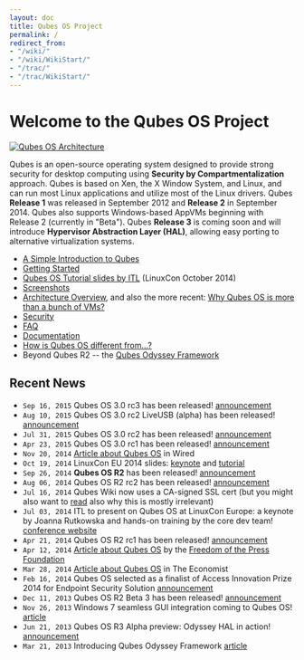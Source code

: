 ```yaml
---
layout: doc
title: Qubes OS Project
permalink: /
redirect_from:
- "/wiki/"
- "/wiki/WikiStart/"
- "/trac/"
- "/trac/WikiStart/"
---
```


Welcome to the Qubes OS Project
===============================

[![Qubes OS Architecture](/attachment/wiki/QubesArchitecture/qubes-arch-diagram-1.png)](/doc/QubesArchitecture/)

Qubes is an open-source operating system designed to provide strong security for desktop computing using **Security by Compartmentalization** approach. Qubes is based on Xen, the X Window System, and Linux, and can run most Linux applications and utilize most of the Linux drivers. Qubes **Release 1** was released in September 2012 and **Release 2** in September 2014. Qubes also supports Windows-based AppVMs beginning with Release 2 (currently in "Beta"). Qubes **Release 3** is coming soon and will introduce **Hypervisor Abstraction Layer (HAL)**, allowing easy porting to alternative virtualization systems.

-   [A Simple Introduction to Qubes](/intro/)
-   [Getting Started](/doc/GettingStarted/)
-   [Qubes OS Tutorial slides by ITL](http://www.invisiblethingslab.com/resources/2014/LinuxCon_2014_Qubes_Tutorial.pdf) (LinuxCon October 2014)
-   [Screenshots](/media/)
-   [Architecture Overview](/doc/QubesArchitecture/), and also the more recent: [Why Qubes OS is more than a bunch of VMs?](http://www.invisiblethingslab.com/resources/2014/Software_compartmentalization_vs_physical_separation.pdf)
-   [Security](/doc/QubesSecurity/)
-   [FAQ](/doc/UserFaq/)
-   [Documentation](/doc/)
-   [How is Qubes OS different from...?](http://blog.invisiblethings.org/2012/09/12/how-is-qubes-os-different-from.html)
-   Beyond Qubes R2 -- the [Qubes Odyssey Framework](http://blog.invisiblethings.org/2013/03/21/introducing-qubes-odyssey-framework.html)

Recent News
-----------
-   `Sep 16, 2015` Qubes OS 3.0 rc3 has been released! [announcement](https://groups.google.com/d/msg/qubes-users/v-eTHh3JLo0/AlaBthwhLQAJ)
-   `Aug 10, 2015` Qubes OS 3.0 rc2 LiveUSB (alpha) has been released! [announcement](https://groups.google.com/d/msg/qubes-users/IQdCEpkooto/iyMh3LuzCAAJ)
-   `Jul 31, 2015` Qubes OS 3.0 rc2 has been released! [announcement](https://groups.google.com/d/msg/qubes-users/jw9CdQepMPE/95HQDF6QBwAJ)
-   `Apr 23, 2015` Qubes OS 3.0 rc1 has been released! [announcement](http://blog.invisiblethings.org/2015/04/23/qubes-30rc1-and-roadmap.html)
-   `Nov 20, 2014` [Article about Qubes OS](http://www.wired.com/2014/11/protection-from-hackers/) in Wired
-   `Oct 19, 2014` LinuxCon EU 2014 slides: [keynote](http://www.invisiblethingslab.com/resources/2014/LinuxCon_2014_Qubes_Keynote.pdf) and [tutorial](http://www.invisiblethingslab.com/resources/2014/LinuxCon_2014_Qubes_Tutorial.pdf)
-   `Sep 26, 2014` **Qubes OS R2** has been released! [announcement](http://blog.invisiblethings.org/2014/09/26/announcing-qubes-os-release-2.html)
-   `Aug 06, 2014` Qubes OS R2 rc2 has been released! [announcement](http://blog.invisiblethings.org/2014/08/06/qubes-os-r2-rc2-debian-template-ssled.html)
-   `Jul 16, 2014` Qubes Wiki now uses a CA-signed SSL cert (but you might also want to [read](https://groups.google.com/forum/#!topic/qubes-users/LsDpKnwN6w8) also why this is mostly irrelevant)
-   `Jul 03, 2014` ITL to present on Qubes OS at LinuxCon Europe: a keynote by Joanna Rutkowska and hands-on training by the core dev team! [conference website](http://events.linuxfoundation.org/events/linuxcon-europe)
-   `Apr 21, 2014` Qubes OS R2 rc1 has been released! [announcement](http://blog.invisiblethings.org/2014/04/20/qubes-os-r2-rc1-has-been-released.html)
-   `Apr 12, 2014` [Article about Qubes OS](https://pressfreedomfoundation.org/blog/2014/04/operating-system-can-protect-you-even-if-you-get-hacked) by the [Freedom of the Press Foundation](https://pressfreedomfoundation.org/about/board)
-   `Mar 28, 2014` [Article about Qubes OS](http://www.economist.com/blogs/babbage/2014/03/computer-security) in The Economist
-   `Feb 16, 2014` Qubes OS selected as a finalist of Access Innovation Prize 2014 for Endpoint Security Solution [announcement](https://www.accessnow.org/blog/2014/02/13/endpoint-security-prize-finalists-announced?utm_content=buffere803e&utm_medium=social&utm_source=twitter.com&utm_campaign=buffer)
-   `Dec 11, 2013` Qubes OS R2 Beta 3 has been released! [announcement](http://blog.invisiblethings.org/2013/12/10/qubes-r2-beta-3-has-been-released.html)
-   `Nov 26, 2013` Windows 7 seamless GUI integration coming to Qubes OS! [article](http://blog.invisiblethings.org/2013/11/26/windows-7-seamless-gui-integration.html)
-   `Jun 21, 2013` Qubes OS R3 Alpha preview: Odyssey HAL in action! [announcement](http://blog.invisiblethings.org/2013/06/21/qubes-os-r3-alpha-preview-odyssey-hal.html)
-   `Mar 21, 2013` Introducing Qubes Odyssey Framework [article](http://blog.invisiblethings.org/2013/03/21/introducing-qubes-odyssey-framework.html)
